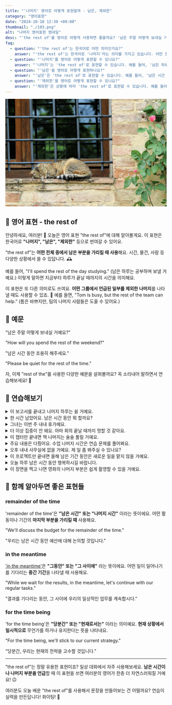 ```yaml
---
title: "'나머지' 영어로 어떻게 표현할까 - 남은, 제외한"
category: "영어표현"
date: "2024-10-10 12:30 +09:00"
thumbnail: "./103.png"
alt: "나머지 영어표현 썸네일"
desc: "'the rest of'를 영어로 어떻게 사용하면 좋을까요? '남은 주말 어떻게 보내실 거예요?', '남은 시간 동안 조용히 해주세요.' 등을 영어로 표현하는 법을 배워봅시다. 다양한 예문을 통해서 연습하고 본인의 표현으로 만들어 보세요."
faq:
  - question: "'the rest of'는 한국어로 어떤 의미인가요?"
    answer: "'the rest of'는 한국어로 '나머지'라는 의미를 가지고 있습니다. 어떤 전체 중에서 남은 부분을 가리킬 때 사용합니다."
  - question: "'나머지'를 영어로 어떻게 표현할 수 있나요?"
    answer: "'나머지'는 'the rest of'로 표현할 수 있습니다. 예를 들어, '남은 하루는 공부하며 보낼 거예요'는 'I'll spend the rest of the day studying'로 말할 수 있습니다."
  - question: "'남은'을 영어로 어떻게 표현하나요?"
    answer: "'남은'은 'the rest of'로 표현할 수 있습니다. 예를 들어, '남은 시간 동안 조용히 해주세요'는 'Please be quiet for the rest of the time'로 말할 수 있습니다."
  - question: "'제외한'을 영어로 어떻게 표현할 수 있나요?"
    answer: "'제외한'은 상황에 따라 'the rest of'로 표현할 수 있습니다. 예를 들어, '톰은 바쁘지만, 팀의 나머지 사람들은 도울 수 있어요'는 'Tom is busy, but the rest of the team can help'로 말할 수 있습니다."
---
```


![담벼락에서 쉬고 있는 고양이](./103-1.jpg)

## 🌟 영어 표현 - the rest of

안녕하세요, 여러분! 👋 오늘은 영어 표현 "the rest of"에 대해 알아볼게요. 이 표현은 한국어로 **"나머지", "남은", "제외한"** 등으로 번여갈 수 있어요.

"the rest of"는 **어떤 전체 중에서 남은 부분을 가리킬 때 사용**해요. 시간, 물건, 사람 등 다양한 상황에서 쓸 수 있답니다. 🕰️

예를 들어, "I'll spend the rest of the day studying." (남은 하루는 공부하며 보낼 거예요.) 이렇게 말하면 지금부터 하루가 끝날 때까지의 시간을 의미해요.

이 표현은 또 다른 의미로도 쓰여요. **어떤 그룹에서 언급된 일부를 제외한 나머지**를 나타낼 때도 사용할 수 있죠. 👥 예를 들면, "Tom is busy, but the rest of the team can help." (톰은 바쁘지만, 팀의 나머지 사람들은 도울 수 있어요.)

## 📖 예문

"남은 주말 어떻게 보내실 거예요?"

"How will you spend the rest of the weekend?"

"남은 시간 동안 조용히 해주세요."

"Please be quiet for the rest of the time."

자, 이제 "rest of the"를 사용한 다양한 예문을 살펴볼까요? 꼭 소리내어 말하면서 연습해보세요! 🚀

<script async src="https://pagead2.googlesyndication.com/pagead/js/adsbygoogle.js?client=ca-pub-1465612013356152"
     crossorigin="anonymous"></script>
<!-- engple-horizontal-ad -->

<ins class="adsbygoogle"
     style="display:block"
     data-ad-client="ca-pub-1465612013356152"
     data-ad-slot="2106896038"
     data-ad-format="auto"
     data-full-width-responsive="true"></ins>

<script>
     (adsbygoogle = window.adsbygoogle || []).push({});
</script>

## 💬 연습해보기

<details>
<summary>이 보고서를 끝내고 나머지 하루는 쉴 거예요.</summary>
<span>I'll finish this report and then relax for the rest of the day.</span>
</details>

<details>
<summary>한 시간 남았어요. 남은 시간 동안 뭐 할까요?</summary>
<span>We've got an hour left. What should we do for the rest of the time?</span>
</details>

<details>
<summary>그녀는 이번 주 내내 휴가예요.</summary>
<span>She's on vacation for the rest of the week.</span>
</details>

<details>
<summary>더 이상 집중이 안 돼요. 아마 회의 끝날 때까지 멍할 것 같아요.</summary>
<span>I can't focus anymore. I'll probably just <a href="/blog/in-english/008.zone-out/">zone out</a> for the rest of the meeting.</span>
</details>

<details>
<summary>이 챕터만 끝내면 책 나머지는 술술 풀릴 거예요.</summary>
<span>Once we're done with this chapter, it's smooth sailing for the rest of the book.</span>
</details>

<details>
<summary>주요 내용은 다뤘어요. 수업 나머지 시간은 연습 문제를 풀어봐요.</summary>
<span>We've covered the main points. For the rest of the class, let's do some practice exercises.</span>
</details>

<details>
<summary>오후 내내 사무실에 없을 거예요. 제 일 좀 봐주실 수 있나요?</summary>
<span>I'll be out of the office for the rest of the afternoon. Can you cover for me?</span>
</details>

<details>
<summary>이 프로젝트만 끝내면 올해 남은 기간 동안은 새로운 일을 맡지 않을 거예요.</summary>
<span>Once I finish this project, I won't <a href="/blog/in-english/033.take-on/">take on</a> any new assignments for the rest of the year.</span>
</details>

<details>
<summary>오늘 하루 남은 시간 동안 행복하시길 바랍니다.</summary>
<span>I hope you have a great rest of your day!</span>
</details>

<details>
<summary>이 장면을 찍고 나면 영화의 나머지 부분은 쉽게 촬영할 수 있을 거예요.</summary>
<span>After we shoot this scene, the rest of the movie should be a breeze to film.</span>
</details>

## 🤝 함께 알아두면 좋은 표현들

### remainder of the time

'remainder of the time'은 **"남은 시간" 또는 "나머지 시간"** 이라는 뜻이에요. 어떤 활동이나 기간의 **마지막 부분을 가리킬 때** 사용해요.

"We'll discuss the budget for the remainder of the time."

"우리는 남은 시간 동안 예산에 대해 논의할 것입니다."

### in the meantime

['in the meantime'](/blog/그러는-동안-영어표현/)은 **"그동안" 또는 "그 사이에"** 라는 뜻이에요. 어떤 일이 일어나기를 기다리는 **중간 기간**을 나타낼 때 사용해요.

"While we wait for the results, in the meantime, let's continue with our regular tasks."

"결과를 기다리는 동안, 그 사이에 우리의 일상적인 업무를 계속합시다."

### for the time being

'for the time being'은 **"당분간" 또는 "현재로서는"** 이라는 의미예요. **현재 상황에서 일시적으로** 무언가를 하거나 유지한다는 뜻을 나타내요.

"For the time being, we'll stick to our current strategy."

"당분간, 우리는 현재의 전략을 고수할 것입니다."

---

"the rest of"는 정말 유용한 표현이죠? 일상 대화에서 자주 사용해보세요. **남은 시간이나 나머지 부분을 언급**할 때 이 표현을 쓰면 여러분의 영어가 한층 더 자연스러워질 거예요! 😉

여러분도 오늘 배운 "the rest of"를 사용해서 문장을 만들어보는 건 어떨까요? 연습이 실력을 만든답니다! 화이팅! 💪
